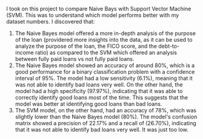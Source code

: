 I took on this project to compare Naive Bays with Support Vector Machine (SVM). This was to understand which model performs better with my dataset numbers. I discovered that:

1) The Naive Bayes model offered a more in-depth analysis of the purpose of the loan (providered more insights into the data, as it can be used to analyze the purpose of the loan, the FICO score, and the debt-to-income ratio)  as compared to the SVM which offered an analysis between fully paid loans vs not fully paid loans.
2) The Naive Bayes model showed an accuracy of around 80%, which is a good performance for a binary classification problem with a confidence interval of 95%. The model had a low sensitivity (6.1%), meaning that it was not able to identify bad loans very well. On the other hand, the model had a high specificity (97.97%), indicating that it was able to correctly identify good loans most of the time. This suggests that the model was better at identifying good loans than bad loans.
3) The SVM model, on the other hand, had an accuracy of 78%, which was slightly lower than the Naive Bayes model (80%). The model's confusion matrix showed a precision of 22.17% and a recall of (26.70%), indicating that it was not able to identify bad loans very well. It was just too low.
